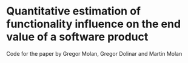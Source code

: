 # Quantitative estimation of functionality influence on the end value of a software product
Code for the paper by Gregor Molan, Gregor Dolinar and Martin Molan
